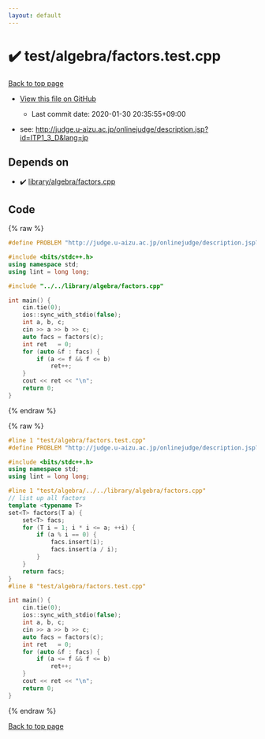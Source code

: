 ```yaml
---
layout: default
---
```


<!-- mathjax config similar to math.stackexchange -->
<script type="text/javascript" async
  src="https://cdnjs.cloudflare.com/ajax/libs/mathjax/2.7.5/MathJax.js?config=TeX-MML-AM_CHTML">
</script>
<script type="text/x-mathjax-config">
  MathJax.Hub.Config({
    TeX: { equationNumbers: { autoNumber: "AMS" }},
    tex2jax: {
      inlineMath: [ ['$','$'] ],
      processEscapes: true
    },
    "HTML-CSS": { matchFontHeight: false },
    displayAlign: "left",
    displayIndent: "2em"
  });
</script>

<script type="text/javascript" src="https://cdnjs.cloudflare.com/ajax/libs/jquery/3.4.1/jquery.min.js"></script>
<script src="https://cdn.jsdelivr.net/npm/jquery-balloon-js@1.1.2/jquery.balloon.min.js" integrity="sha256-ZEYs9VrgAeNuPvs15E39OsyOJaIkXEEt10fzxJ20+2I=" crossorigin="anonymous"></script>
<script type="text/javascript" src="../../../assets/js/copy-button.js"></script>
<link rel="stylesheet" href="../../../assets/css/copy-button.css" />


# :heavy_check_mark: test/algebra/factors.test.cpp

<a href="../../../index.html">Back to top page</a>

* <a href="{{ site.github.repository_url }}/blob/master/test/algebra/factors.test.cpp">View this file on GitHub</a>
    - Last commit date: 2020-01-30 20:35:55+09:00


* see: <a href="http://judge.u-aizu.ac.jp/onlinejudge/description.jsp?id=ITP1_3_D&lang=jp">http://judge.u-aizu.ac.jp/onlinejudge/description.jsp?id=ITP1_3_D&lang=jp</a>


## Depends on

* :heavy_check_mark: <a href="../../../library/library/algebra/factors.cpp.html">library/algebra/factors.cpp</a>


## Code

<a id="unbundled"></a>
{% raw %}
```cpp
#define PROBLEM "http://judge.u-aizu.ac.jp/onlinejudge/description.jsp?id=ITP1_3_D&lang=jp"

#include <bits/stdc++.h>
using namespace std;
using lint = long long;

#include "../../library/algebra/factors.cpp"

int main() {
    cin.tie(0);
    ios::sync_with_stdio(false);
    int a, b, c;
    cin >> a >> b >> c;
    auto facs = factors(c);
    int ret   = 0;
    for (auto &f : facs) {
        if (a <= f && f <= b)
            ret++;
    }
    cout << ret << "\n";
    return 0;
}
```
{% endraw %}

<a id="bundled"></a>
{% raw %}
```cpp
#line 1 "test/algebra/factors.test.cpp"
#define PROBLEM "http://judge.u-aizu.ac.jp/onlinejudge/description.jsp?id=ITP1_3_D&lang=jp"

#include <bits/stdc++.h>
using namespace std;
using lint = long long;

#line 1 "test/algebra/../../library/algebra/factors.cpp"
// list up all factors
template <typename T>
set<T> factors(T a) {
    set<T> facs;
    for (T i = 1; i * i <= a; ++i) {
        if (a % i == 0) {
            facs.insert(i);
            facs.insert(a / i);
        }
    }
    return facs;
}
#line 8 "test/algebra/factors.test.cpp"

int main() {
    cin.tie(0);
    ios::sync_with_stdio(false);
    int a, b, c;
    cin >> a >> b >> c;
    auto facs = factors(c);
    int ret   = 0;
    for (auto &f : facs) {
        if (a <= f && f <= b)
            ret++;
    }
    cout << ret << "\n";
    return 0;
}

```
{% endraw %}

<a href="../../../index.html">Back to top page</a>

